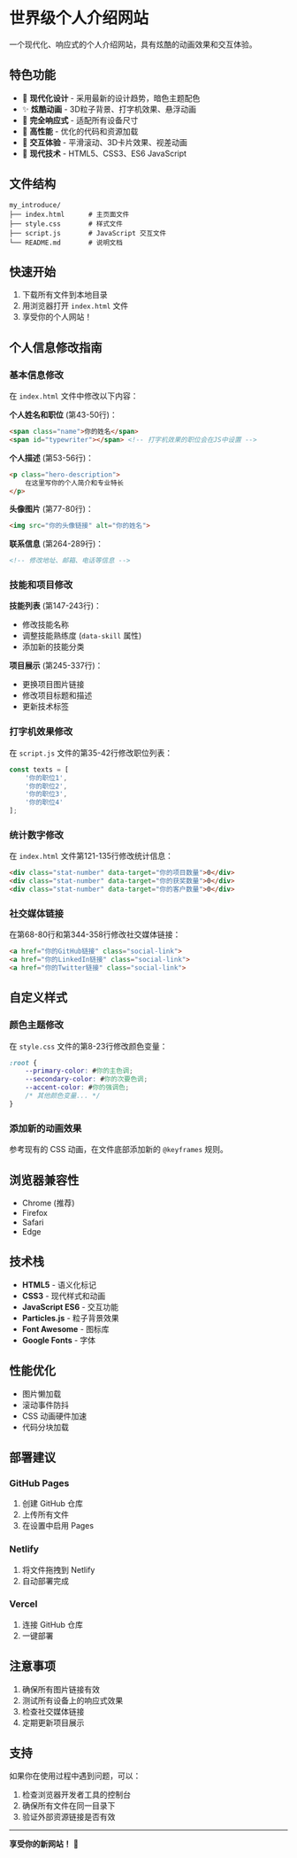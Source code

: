 # 世界级个人介绍网站

一个现代化、响应式的个人介绍网站，具有炫酷的动画效果和交互体验。

## 特色功能

- 🎨 **现代化设计** - 采用最新的设计趋势，暗色主题配色
- ✨ **炫酷动画** - 3D粒子背景、打字机效果、悬浮动画
- 📱 **完全响应式** - 适配所有设备尺寸
- 🚀 **高性能** - 优化的代码和资源加载
- 🎯 **交互体验** - 平滑滚动、3D卡片效果、视差动画
- 💎 **现代技术** - HTML5、CSS3、ES6 JavaScript

## 文件结构

```
my_introduce/
├── index.html      # 主页面文件
├── style.css       # 样式文件
├── script.js       # JavaScript 交互文件
└── README.md       # 说明文档
```

## 快速开始

1. 下载所有文件到本地目录
2. 用浏览器打开 `index.html` 文件
3. 享受你的个人网站！

## 个人信息修改指南

### 基本信息修改

在 `index.html` 文件中修改以下内容：

**个人姓名和职位** (第43-50行)：
```html
<span class="name">你的姓名</span>
<span id="typewriter"></span> <!-- 打字机效果的职位会在JS中设置 -->
```

**个人描述** (第53-56行)：
```html
<p class="hero-description">
    在这里写你的个人简介和专业特长
</p>
```

**头像图片** (第77-80行)：
```html
<img src="你的头像链接" alt="你的姓名">
```

**联系信息** (第264-289行)：
```html
<!-- 修改地址、邮箱、电话等信息 -->
```

### 技能和项目修改

**技能列表** (第147-243行)：
- 修改技能名称
- 调整技能熟练度 (`data-skill` 属性)
- 添加新的技能分类

**项目展示** (第245-337行)：
- 更换项目图片链接
- 修改项目标题和描述
- 更新技术标签

### 打字机效果修改

在 `script.js` 文件的第35-42行修改职位列表：

```javascript
const texts = [
    '你的职位1',
    '你的职位2',
    '你的职位3',
    '你的职位4'
];
```

### 统计数字修改

在 `index.html` 文件第121-135行修改统计信息：

```html
<div class="stat-number" data-target="你的项目数量">0</div>
<div class="stat-number" data-target="你的获奖数量">0</div>
<div class="stat-number" data-target="你的客户数量">0</div>
```

### 社交媒体链接

在第68-80行和第344-358行修改社交媒体链接：

```html
<a href="你的GitHub链接" class="social-link">
<a href="你的LinkedIn链接" class="social-link">
<a href="你的Twitter链接" class="social-link">
```

## 自定义样式

### 颜色主题修改

在 `style.css` 文件的第8-23行修改颜色变量：

```css
:root {
    --primary-color: #你的主色调;
    --secondary-color: #你的次要色调;
    --accent-color: #你的强调色;
    /* 其他颜色变量... */
}
```

### 添加新的动画效果

参考现有的 CSS 动画，在文件底部添加新的 `@keyframes` 规则。

## 浏览器兼容性

- Chrome (推荐)
- Firefox
- Safari
- Edge

## 技术栈

- **HTML5** - 语义化标记
- **CSS3** - 现代样式和动画
- **JavaScript ES6** - 交互功能
- **Particles.js** - 粒子背景效果
- **Font Awesome** - 图标库
- **Google Fonts** - 字体

## 性能优化

- 图片懒加载
- 滚动事件防抖
- CSS 动画硬件加速
- 代码分块加载

## 部署建议

### GitHub Pages
1. 创建 GitHub 仓库
2. 上传所有文件
3. 在设置中启用 Pages

### Netlify
1. 将文件拖拽到 Netlify
2. 自动部署完成

### Vercel
1. 连接 GitHub 仓库
2. 一键部署

## 注意事项

1. 确保所有图片链接有效
2. 测试所有设备上的响应式效果
3. 检查社交媒体链接
4. 定期更新项目展示

## 支持

如果你在使用过程中遇到问题，可以：
1. 检查浏览器开发者工具的控制台
2. 确保所有文件在同一目录下
3. 验证外部资源链接是否有效

---

**享受你的新网站！** 🚀